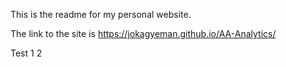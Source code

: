This is the readme for my personal website.

The link to the site is https://jokagyeman.github.io/AA-Analytics/

Test 1 2

